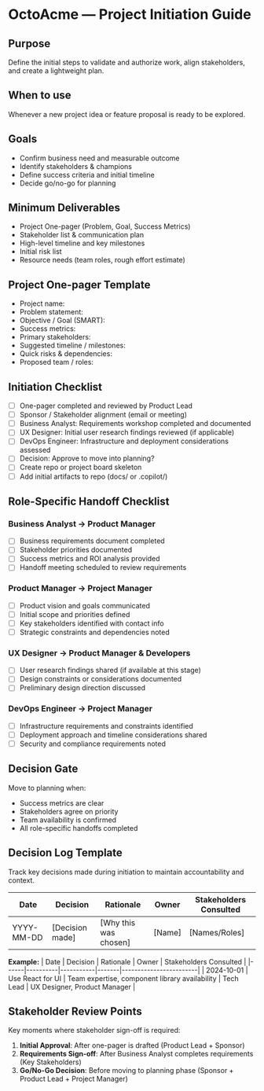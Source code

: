 # OctoAcme — Project Initiation Guide

## Purpose
Define the initial steps to validate and authorize work, align stakeholders, and create a lightweight plan.

## When to use
Whenever a new project idea or feature proposal is ready to be explored.

## Goals
- Confirm business need and measurable outcome
- Identify stakeholders & champions
- Define success criteria and initial timeline
- Decide go/no-go for planning

## Minimum Deliverables
- Project One-pager (Problem, Goal, Success Metrics)
- Stakeholder list & communication plan
- High-level timeline and key milestones
- Initial risk list
- Resource needs (team roles, rough effort estimate)

## Project One-pager Template
- Project name:
- Problem statement:
- Objective / Goal (SMART):
- Success metrics:
- Primary stakeholders:
- Suggested timeline / milestones:
- Quick risks & dependencies:
- Proposed team / roles:

## Initiation Checklist
- [ ] One-pager completed and reviewed by Product Lead
- [ ] Sponsor / Stakeholder alignment (email or meeting)
- [ ] Business Analyst: Requirements workshop completed and documented
- [ ] UX Designer: Initial user research findings reviewed (if applicable)
- [ ] DevOps Engineer: Infrastructure and deployment considerations assessed
- [ ] Decision: Approve to move into planning?
- [ ] Create repo or project board skeleton
- [ ] Add initial artifacts to repo (docs/ or .copilot/)

## Role-Specific Handoff Checklist

### Business Analyst → Product Manager
- [ ] Business requirements document completed
- [ ] Stakeholder priorities documented
- [ ] Success metrics and ROI analysis provided
- [ ] Handoff meeting scheduled to review requirements

### Product Manager → Project Manager
- [ ] Product vision and goals communicated
- [ ] Initial scope and priorities defined
- [ ] Key stakeholders identified with contact info
- [ ] Strategic constraints and dependencies noted

### UX Designer → Product Manager & Developers
- [ ] User research findings shared (if available at this stage)
- [ ] Design constraints or considerations documented
- [ ] Preliminary design direction discussed

### DevOps Engineer → Project Manager
- [ ] Infrastructure requirements and constraints identified
- [ ] Deployment approach and timeline considerations shared
- [ ] Security and compliance requirements noted

## Decision Gate
Move to planning when:
- Success metrics are clear
- Stakeholders agree on priority
- Team availability is confirmed
- All role-specific handoffs completed

## Decision Log Template
Track key decisions made during initiation to maintain accountability and context.

| Date | Decision | Rationale | Owner | Stakeholders Consulted |
|------|----------|-----------|-------|------------------------|
| YYYY-MM-DD | [Decision made] | [Why this was chosen] | [Name] | [Names/Roles] |

**Example:**
| Date | Decision | Rationale | Owner | Stakeholders Consulted |
|------|----------|-----------|-------|------------------------|
| 2024-10-01 | Use React for UI | Team expertise, component library availability | Tech Lead | UX Designer, Product Manager |

## Stakeholder Review Points
Key moments where stakeholder sign-off is required:
1. **Initial Approval**: After one-pager is drafted (Product Lead + Sponsor)
2. **Requirements Sign-off**: After Business Analyst completes requirements (Key Stakeholders)
3. **Go/No-Go Decision**: Before moving to planning phase (Sponsor + Product Lead + Project Manager)
